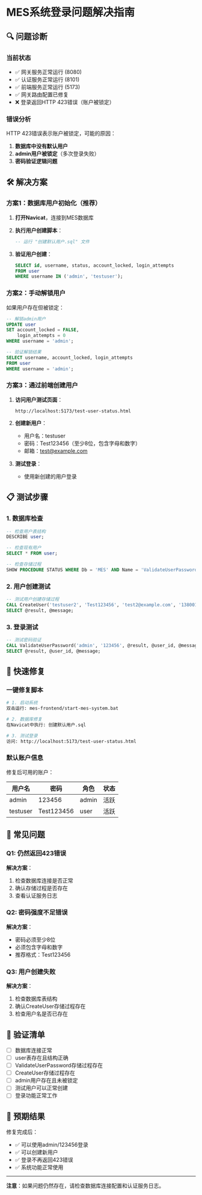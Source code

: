# MES系统登录问题解决指南

## 🔍 问题诊断

### 当前状态
- ✅ 网关服务正常运行 (8080)
- ✅ 认证服务正常运行 (8101)
- ✅ 前端服务正常运行 (5173)
- ✅ 网关路由配置已修复
- ❌ 登录返回HTTP 423错误（账户被锁定）

### 错误分析
HTTP 423错误表示账户被锁定，可能的原因：
1. **数据库中没有默认用户**
2. **admin用户被锁定**（多次登录失败）
3. **密码验证逻辑问题**

## 🛠️ 解决方案

### 方案1：数据库用户初始化（推荐）

1. **打开Navicat**，连接到MES数据库

2. **执行用户创建脚本**：
   ```sql
   -- 运行 "创建默认用户.sql" 文件
   ```

3. **验证用户创建**：
   ```sql
   SELECT id, username, status, account_locked, login_attempts 
   FROM user 
   WHERE username IN ('admin', 'testuser');
   ```

### 方案2：手动解锁用户

如果用户存在但被锁定：

```sql
-- 解锁admin用户
UPDATE user 
SET account_locked = FALSE, 
    login_attempts = 0 
WHERE username = 'admin';

-- 验证解锁结果
SELECT username, account_locked, login_attempts 
FROM user 
WHERE username = 'admin';
```

### 方案3：通过前端创建用户

1. **访问用户测试页面**：
   ```
   http://localhost:5173/test-user-status.html
   ```

2. **创建新用户**：
   - 用户名：testuser
   - 密码：Test123456（至少8位，包含字母和数字）
   - 邮箱：test@example.com

3. **测试登录**：
   - 使用新创建的用户登录

## 📋 测试步骤

### 1. 数据库检查
```sql
-- 检查用户表结构
DESCRIBE user;

-- 检查现有用户
SELECT * FROM user;

-- 检查存储过程
SHOW PROCEDURE STATUS WHERE Db = 'MES' AND Name = 'ValidateUserPassword';
```

### 2. 用户创建测试
```sql
-- 测试用户创建存储过程
CALL CreateUser('testuser2', 'Test123456', 'test2@example.com', '13800138002', 'user', @result, @message);
SELECT @result, @message;
```

### 3. 登录测试
```sql
-- 测试密码验证
CALL ValidateUserPassword('admin', '123456', @result, @user_id, @message);
SELECT @result, @user_id, @message;
```

## 🚀 快速修复

### 一键修复脚本
```bash
# 1. 启动系统
双击运行: mes-frontend/start-mes-system.bat

# 2. 数据库修复
在Navicat中执行: 创建默认用户.sql

# 3. 测试登录
访问: http://localhost:5173/test-user-status.html
```

### 默认账户信息
修复后可用的账户：

| 用户名 | 密码 | 角色 | 状态 |
|--------|------|------|------|
| admin | 123456 | admin | 活跃 |
| testuser | Test123456 | user | 活跃 |

## 🔧 常见问题

### Q1: 仍然返回423错误
**解决方案**：
1. 检查数据库连接是否正常
2. 确认存储过程是否存在
3. 查看认证服务日志

### Q2: 密码强度不足错误
**解决方案**：
- 密码必须至少8位
- 必须包含字母和数字
- 推荐格式：Test123456

### Q3: 用户创建失败
**解决方案**：
1. 检查数据库表结构
2. 确认CreateUser存储过程存在
3. 检查用户名是否已存在

## 📝 验证清单

- [ ] 数据库连接正常
- [ ] user表存在且结构正确
- [ ] ValidateUserPassword存储过程存在
- [ ] CreateUser存储过程存在
- [ ] admin用户存在且未被锁定
- [ ] 测试用户可以正常创建
- [ ] 登录功能正常工作

## 🎯 预期结果

修复完成后：
- ✅ 可以使用admin/123456登录
- ✅ 可以创建新用户
- ✅ 登录不再返回423错误
- ✅ 系统功能正常使用

---

**注意**：如果问题仍然存在，请检查数据库连接配置和认证服务日志。